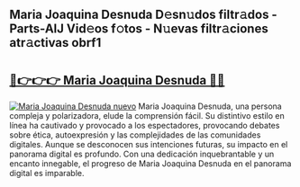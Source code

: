 ## Maria Joaquina Desnuda D𝚎sn𝚞dos filtr𝚊dos - Parts-AlJ Vid𝚎os f𝚘tos - N𝚞evas filtr𝚊ciones atr𝚊ctivas obrf1

# <h2><a href="http://mbbo74g.tromn.icu/?c=Maria+Joaquina+Desnuda">🔗👉👉👉 Maria Joaquina Desnuda 🔗🔗</a></h2>

[![Maria Joaquina Desnuda nuevo](https://i.imgur.com/pEAQMta.gif)](http://mbbo74g.tromn.icu/?c=Maria+Joaquina+Desnuda)
Maria Joaquina Desnuda, una persona compleja y polarizadora, elude la comprensión fácil. Su distintivo estilo en línea ha cautivado y provocado a los espectadores, provocando debates sobre ética, autoexpresión y las complejidades de las comunidades digitales. Aunque se desconocen sus intenciones futuras, su impacto en el panorama digital es profundo. Con una dedicación inquebrantable y un encanto innegable, el progreso de Maria Joaquina Desnuda en el panorama digital es imparable.
